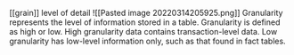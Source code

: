 [[grain]]
level of detail
![[Pasted image 20220314205925.png]]
Granularity represents the level of information stored in a table. Granularity is defined as high or low. High granularity data contains transaction-level data. Low granularity has low-level information only, such as that found in fact tables.